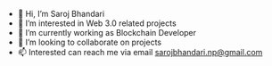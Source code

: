 - 👋 Hi, I’m Saroj Bhandari
- 👀 I’m interested in Web 3.0 related projects
- 🌱 I’m currently working as Blockchain Developer
- 💞️ I’m looking to collaborate on projects
- 📫 Interested can reach me via email sarojbhandari.np@gmail.com

<!---
sarozbhandari/sarozbhandari is a ✨ special ✨ repository because its `README.md` (this file) appears on your GitHub profile.
You can click the Preview link to take a look at your changes.
--->
